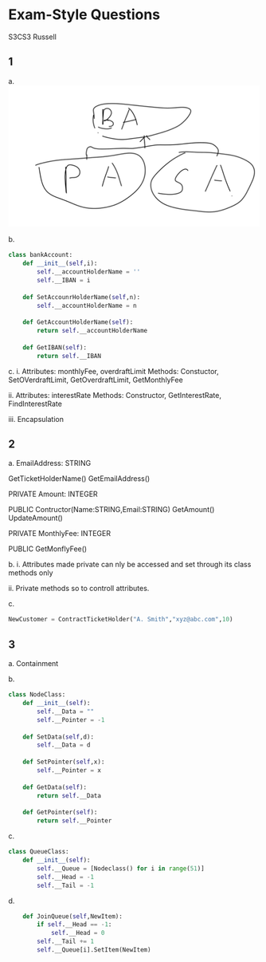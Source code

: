 ﻿# Exam-Style Questions 
S3CS3 Russell

## 1 
a. 
![](./草图1.png 'e')

b.
```Python 
class bankAccount:
	def __init__(self,i):
		self.__accountHolderName = ''
		self.__IBAN = i

	def SetAccounrHolderName(self,n):
		self.__accountHolderName = n

	def GetAccountHolderName(self):
		return self.__accountHolderName 

	def GetIBAN(self):
		return self.__IBAN
```

c. 
i. 
Attributes: monthlyFee, overdraftLimit 
Methods: Constuctor, SetOVerdraftLimit, GetOverdraftLimit, GetMonthlyFee 

ii. 
Attributes: interestRate 
Methods: Constructor, GetInterestRate, FindInterestRate 

iii. 
Encapsulation 

## 2
a. 
EmailAddress: STRING 

GetTicketHolderName()
GetEmailAddress()

PRIVATE 
Amount: INTEGER 

PUBLIC 
Contructor(Name:STRING,Email:STRING)
GetAmount()
UpdateAmount()

PRIVATE 
MonthlyFee: INTEGER

PUBLIC
GetMonflyFee()

b. 
i. 
Attributes made private can nly be accessed and set through its class methods only 

ii. 
Private methods so to controll attributes. 

c. 
```Python
NewCustomer = ContractTicketHolder("A. Smith","xyz@abc.com",10)
```

## 3
a. 
Containment 

b. 
```Python 
class NodeClass:
	def __init__(self):
		self.__Data = ""
		self.__Pointer = -1 

	def SetData(self,d):
		self.__Data = d 

	def SetPointer(self,x):
		self.__Pointer = x

	def GetData(self):
		return self.__Data

	def GetPointer(self):
		return self.__Pointer 
```	

c. 
```Python
class QueueClass:
	def __init__(self):
		self.__Queue = [Nodeclass() for i in range(51)]
		self.__Head = -1
		self.__Tail = -1 
```

d. 
```Python 
	def JoinQueue(self,NewItem):
		if self.__Head == -1:
			self.__Head = 0
		self.__Tail += 1
		self.__Queue[i].SetItem(NewItem)
```
